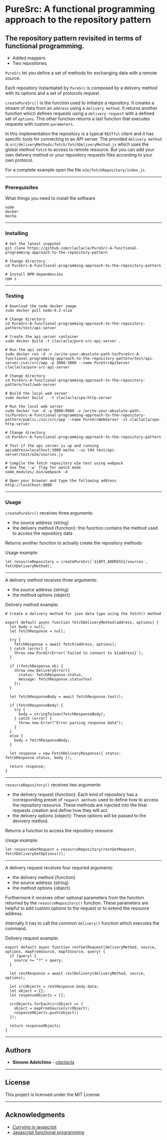 # PureSrc: A functional programming approach to the repository pattern

## The repository pattern revisited in terms of functional programming.

- Added mappers
- Two repositories

`PureSrc` let you define a set of methods for exchanging data with a remote source. 

Each repository instantiated by `PureSrc` is composed by a delivery method with its options and a set of protocols request.

`createPureSrc()` is the function used to initialize a repository. It creates a stream of data from an `address` using a `delivery method`.
It returns another function which defines requests using a `delivery request` with a defined set of `options`.
This other function returns a last function that executes requests with custom `parameters`.

In this implementation the repository is a typical `RESTful` client and it has specific tools for connecting to an API server. The provided `delivery method` is `src/deliveryMethods/fetch/fetchDeliveryMethod.js` which uses the global method `fetch` to access to remote resource. But you can add your own delivery method or your repository requests files according to your own protocol.

For a complete example open the file `e2e/fetchRepository/index.js`.

--------------------------------------------------------------------------------

### Prerequisites

What things you need to install the software

```
node
docker
mocha
```

--------------------------------------------------------------------------------

### Installing

```
# Get the latest snapshot
git clone https://github.com/claclacla/PureSrc-A-functional-programming-approach-to-the-repository-pattern

# Change directory
cd PureSrc-A-functional-programming-approach-to-the-repository-pattern

# Install NPM dependencies
npm i

```

--------------------------------------------------------------------------------

### Testing

```
# Download the node docker image
sudo docker pull node:9.2-slim

# Change directory
cd PureSrc-A-functional-programming-approach-to-the-repository-pattern/test/api-server

# Create the api server container
sudo docker build -t claclacla/pure-src-api-server .

# Run the api server
sudo docker run -d -v /write-your-absolute-path-to/PureSrc-A-functional-programming-approach-to-the-repository-pattern/test/api-server:/usr/src/app -p 3000:3000 --name PureSrcApiServer claclacla/pure-src-api-server

# Change directory
cd PureSrc-A-functional-programming-approach-to-the-repository-pattern/test/web-server

# Build the local web server
sudo docker build . -t claclacla/spa-http-server

# Run the local web server
sudo docker run -d -p 8080:8080 -v /write-your-absolute-path-to/PureSrc-A-functional-programming-approach-to-the-repository-pattern/public:/usr/src/app --name PureSrcWebServer -it claclacla/spa-http-server

# Change directory
cd PureSrc-A-functional-programming-approach-to-the-repository-pattern

# Test if the api server is up and running 
apiaddress=localhost:3000 mocha --ui tdd test/api-server/test/e2e/sources.js 

# Compile the fetch repository e2e test using webpack
# Use the '-w' flag for watch mode
node_modules/.bin/webpack -d 

# Open your browser and type the following address
http://localhost:8080

```

--------------------------------------------------------------------------------

### Usage

`createPureSrc()` receives three arguments:
- the source address {string}
- the delivery method {function}: this function contains the method used to 
  access the repository data 

Returns another function to actually create the repository methods

Usage example:

```
let resourceRepository = createPureSrc(`${API_ADDRESS}/sources`, fetchDeliveryMethod);
```

---

A delivery method receives three arguments:
- the source address {string}
- the method options {object}

Delivery method example:

```
# Create a delivery method for json data type using the fetch() method

export default async function fetchDeliveryMethod(address, options) {
  let body = null;
  let fetchResponse = null;

  try {
    fetchResponse = await fetch(address, options);
  } catch (error) {
    throw new PureSrcError(`Failed to connect to ${address}`);
  }

  if (!fetchResponse.ok) {
    throw new DeliveryError({
      status: fetchResponse.status,
      message: fetchResponse.statusText
    });
  }

  let fetchResponseBody = await fetchResponse.text();

  if (fetchResponseBody) {
    try {
      body = stringToJson(fetchResponseBody);
    } catch (error) {
      throw new Error("Error parsing response data");
    }
  }
  else {
    body = fetchResponseBody;
  }

  let response = new FetchDeliveryResponse({ status: fetchResponse.status, body });

  return response;
}
```

---

`resourceRepository()` receives two arguments:
- the delivery request {function}: Each kind of repository has a corresponding preset of `request methods` used to define how to access the repository resource. These methods are injected into the final requests creation and define how they will act. 
- the delivery options {object}: These options will be passed to the devivery method.

Returns a function to access the repository resource

Usage example:

```
let resourceGetRequest = resourceRepository(restGetRequest, fetchDeliveryGetOptions());
```
---

A delivery request receives four required arguments:
- the delivery method {function}
- the source address {string}
- the method options {object}

Furthermore it receives other optional parameters from the function returned by the `resourceRepository()` function. These parameters are helpful to add custom options to the request or to extend the resource address.

Internally it has to call the common `delivery()` function which executes the command.

Delivery request example:

```
export default async function restGetRequest(deliveryMethod, source, options, mapFromSource, mapToSource, query) {
  if (query) {
    source += "?" + query;
  }

  let restResponse = await restDelivery(deliveryMethod, source, options);

  let srcObjects = restResponse.body.data;
  let object = {};
  let responseObjects = [];

  srcObjects.forEach(srcObject => {
    object = mapFromSource(srcObject);
    responseObjects.push(object);
  });

  return responseObjects;
}
```

--------------------------------------------------------------------------------

## Authors

- **Simone Adelchino** - [_claclacla_](https://twitter.com/_claclacla_)

--------------------------------------------------------------------------------

## License

This project is licensed under the MIT License

--------------------------------------------------------------------------------

## Acknowledgments

- [Currying in javascript](https://medium.com/@kbrainwave/currying-in-javascript-ce6da2d324fe)
- [Javascript functional programming](https://medium.com/javascript-scene/master-the-javascript-interview-what-is-functional-programming-7f218c68b3a0)

